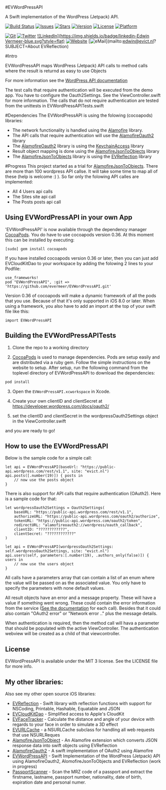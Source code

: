 #EVWordPressAPI

A Swift implementation of the WordPress (Jetpack) API.

<!---
 [![Circle CI](https://img.shields.io/circleci/project/evermeer/EVWordPressAPI.svg?style=flat)](https://circleci.com/gh/evermeer/EVWordPressAPI)
  -->
[![Build Status](https://travis-ci.org/evermeer/EVWordPressAPI.svg?style=flat)](https://travis-ci.org/evermeer/EVWordPressAPI)
[![Issues](https://img.shields.io/github/issues-raw/evermeer/EVWordPressAPI.svg?style=flat)](https://github.com/evermeer/EVWordPressAPI/issues)
[![Stars](https://img.shields.io/github/stars/evermeer/EVWordPressAPI.svg?style=flat)](https://github.com/evermeer/EVWordPressAPI/stargazers)
[![Version](https://img.shields.io/cocoapods/v/EVWordPressAPI.svg?style=flat)](http://cocoadocs.org/docsets/EVWordPressAPI)
[![License](https://img.shields.io/cocoapods/l/EVWordPressAPI.svg?style=flat)](http://cocoadocs.org/docsets/EVWordPressAPI)
[![Platform](https://img.shields.io/cocoapods/p/EVWordPressAPI.svg?style=flat)](http://cocoadocs.org/docsets/EVWordPressAPI)

[![Git](https://img.shields.io/badge/GitHub-evermeer-blue.svg?style=flat)](https://github.com/evermeer)
[![Twitter](https://img.shields.io/badge/twitter-@evermeer-blue.svg?style=flat)](http://twitter.com/evermeer)
[![LinkedIn](https://img.shields.io/badge/linkedin-Edwin Vermeer-blue.svg?style=flat)](http://nl.linkedin.com/in/evermeer/en)
[![Website](https://img.shields.io/badge/website-evict.nl-blue.svg?style=flat)](http://evict.nl)
[![eMail](https://img.shields.io/badge/email-edwin@evict.nl-blue.svg?style=flat)](mailto:edwin@evict.nl?SUBJECT=About EVReflection)


#Intro

EVWordPressAPI maps WordPress (Jetpack) API calls to method calls where the result is returnd as easy to use Objects

For more information see the [WordPress API documentation](https://developer.wordpress.com/docs/api/)

The test calls that require authentication will be executed from the demo app. You have to configure the Oauth2Settings. See the ViewController.swift for more information. The calls that do not require authentication are tested from the unittests in EVWordPressAPITests.swift

#Dependencies
The EVWordPressAPI is using the folowing (cocoapods) libraries:

- The network functionality is handled using the [Alamofire](https://github.com/Alamofire/Alamofire) library.
- The API calls that require authentication will use the [AlamofireOauth2](https://github.com/evermeer/AlamofireOauth2) library
- The [AlamofireOauth2](https://github.com/evermeer/AlamofireOauth2) library is using the [KeychainAccess](https://github.com/kishikawakatsumi/KeychainAccess) library
- Result object mapping is done using the [AlamofireJsonToObjects](https://github.com/evermeer/AlamofireJsonToObjects) library
- The [AlamofireJsonToObjects](https://github.com/evermeer/AlamofireJsonToObjects) library is using the [EVReflection](https://github.com/evermeer/EVReflection) library

#Progress
This project started as a trial for [AlamofireJsonToObjects](https://github.com/evermeer/AlamofireJsonToObjects). There are more than 100 wordpress API callse. It will take some time to map all of these (help is welcome :) ). So far only the folowing API calles are implemented:

- All 4 Users api calls
- The Sites site api call
- The Posts posts api call

## Using EVWordPressAPI in your own App 

'EVWordPressAPI' is now available through the dependency manager [CocoaPods](http://cocoapods.org). 
You do have to use cocoapods version 0.36. At this moment this can be installed by executing:

```
[sudo] gem install cocoapods
```

If you have installed cocoapods version 0.36 or later, then you can just add EVCloudKitDao to your workspace by adding the folowing 2 lines to your Podfile:

```
use_frameworks!
pod "EVWordPressAPI", :git => 'https://github.com/evermeer/EVWordPressAPI.git'
```

Version 0.36 of cocoapods will make a dynamic framework of all the pods that you use. Because of that it's only supported in iOS 8.0 or later. When using a framework, you also have to add an import at the top of your swift file like this:

```
import EVWordPressAPI
```

## Building the EVWordPressAPITests

1) Clone the repo to a working directory

2) [CocoaPods](http://cocoapods.org) is used to manage dependencies. Pods are setup easily and are distributed via a ruby gem. Follow the simple instructions on the website to setup. After setup, run the following command from the toplevel directory of EVWordPressAPI to download the dependencies:

```sh
pod install
```

3) Open the `EVWordPressAPI.xcworkspace` in Xcode.

4) Create your own clientID and clientSecret at https://developer.wordpress.com/docs/oauth2/ 

5) set the clientID and clientSecret in the wordpressOauth2Settings object in the ViewController.swift

and you are ready to go!

## How to use the EVWordPressAPI
Below is the sample code for a simple call:

```
let api = EVWordPressAPI(baseUrl: "https://public-api.wordpress.com/rest/v1.1", site: "evict.nl")
api.posts([.number(19)]) { posts in
    // now use the posts object
}
```

There is also support for API calls that require authentication (OAuth2). Here is a sample code for that: 
```
let wordpressOauth2Settings = Oauth2Settings(
    baseURL: "https://public-api.wordpress.com/rest/v1.1",
    authorizeURL: "https://public-api.wordpress.com/oauth2/authorize",
    tokenURL: "https://public-api.wordpress.com/oauth2/token",
    redirectURL: "alamofireoauth2://wordpress/oauth_callback",
    clientID: "????????????",
    clientSecret: "????????????"
)

let api = EVWordPressAPI(wordpressOauth2Settings: self.wordpressOauth2Settings, site: "evict.nl")
api.users(self, parameters:[.number(19), .authors_only(false)]) { users in
    // now use the users object
}
```

All calls have a parameters array that can contain a list of an enum where the value will be passed on as the associated value. You only have to specify the parameters with none default values.

All result objects have an error and a message property. These will have a value if something went wrong. These could contain the error information from the service ([See the documentation](https://developer.wordpress.com/docs/api/) for each call). Besides that it could also contain "OAuth2 error" or  "Network error .." plus the message details.

When authentication is required, then the method call will hava a parameter that should be populated with the active ViewController. The authentication webview will be created as a child of that viewcontroller.


## License

EVWordPressAPI is available under the MIT 3 license. See the LICENSE file for more info.

## My other libraries:
Also see my other open source iOS libraries:

- [EVReflection](https://github.com/evermeer/EVReflection) - Swift library with reflection functions with support for NSCoding, Printable, Hashable, Equatable and JSON 
- [EVCloudKitDao](https://github.com/evermeer/EVCloudKitDao) - Simplified access to Apple's CloudKit
- [EVFaceTracker](https://github.com/evermeer/EVFaceTracker) - Calculate the distance and angle of your device with regards to your face in order to simulate a 3D effect
- [EVURLCache](https://github.com/evermeer/EVURLCache) - a NSURLCache subclass for handling all web requests that use NSURLReques
- [AlamofireJsonToObject](https://github.com/evermeer/AlamofireJsonToObjects) - An Alamofire extension which converts JSON response data into swift objects using EVReflection
- [AlamofireOauth2](https://github.com/evermeer/AlamofireOauth2) - A swift implementation of OAuth2 using Alamofire
- [EVWordPressAPI](https://github.com/evermeer/EVWordPressAPI) - Swift Implementation of the WordPress (Jetpack) API using AlamofireOauth2, AlomofireJsonToObjects and EVReflection (work in progress)
- [PassportScanner](https://github.com/evermeer/PassportScanner) - Scan the MRZ code of a passport and extract the firstname, lastname, passport number, nationality, date of birth, expiration date and personal numer.
